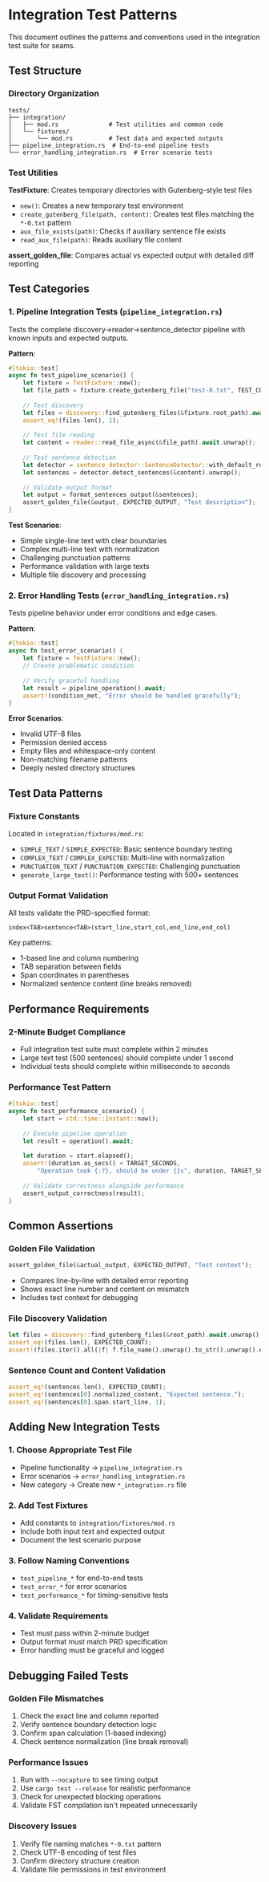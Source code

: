 # Integration Test Patterns

This document outlines the patterns and conventions used in the integration test suite for seams.

## Test Structure

### Directory Organization
```
tests/
├── integration/
│   ├── mod.rs              # Test utilities and common code
│   └── fixtures/
│       └── mod.rs          # Test data and expected outputs
├── pipeline_integration.rs  # End-to-end pipeline tests
└── error_handling_integration.rs  # Error scenario tests
```

### Test Utilities

**TestFixture**: Creates temporary directories with Gutenberg-style test files
- `new()`: Creates a new temporary test environment
- `create_gutenberg_file(path, content)`: Creates test files matching the `*-0.txt` pattern
- `aux_file_exists(path)`: Checks if auxiliary sentence file exists
- `read_aux_file(path)`: Reads auxiliary file content

**assert_golden_file**: Compares actual vs expected output with detailed diff reporting

## Test Categories

### 1. Pipeline Integration Tests (`pipeline_integration.rs`)

Tests the complete discovery→reader→sentence_detector pipeline with known inputs and expected outputs.

**Pattern**:
```rust
#[tokio::test]
async fn test_pipeline_scenario() {
    let fixture = TestFixture::new();
    let file_path = fixture.create_gutenberg_file("test-0.txt", TEST_CONTENT);
    
    // Test discovery
    let files = discovery::find_gutenberg_files(&fixture.root_path).await.unwrap();
    assert_eq!(files.len(), 1);
    
    // Test file reading
    let content = reader::read_file_async(&file_path).await.unwrap();
    
    // Test sentence detection
    let detector = sentence_detector::SentenceDetector::with_default_rules().unwrap();
    let sentences = detector.detect_sentences(&content).unwrap();
    
    // Validate output format
    let output = format_sentences_output(&sentences);
    assert_golden_file(&output, EXPECTED_OUTPUT, "Test description");
}
```

**Test Scenarios**:
- Simple single-line text with clear boundaries
- Complex multi-line text with normalization
- Challenging punctuation patterns
- Performance validation with large texts
- Multiple file discovery and processing

### 2. Error Handling Tests (`error_handling_integration.rs`)

Tests pipeline behavior under error conditions and edge cases.

**Pattern**:
```rust
#[tokio::test]
async fn test_error_scenario() {
    let fixture = TestFixture::new();
    // Create problematic condition
    
    // Verify graceful handling
    let result = pipeline_operation().await;
    assert!(condition_met, "Error should be handled gracefully");
}
```

**Error Scenarios**:
- Invalid UTF-8 files
- Permission denied access
- Empty files and whitespace-only content
- Non-matching filename patterns
- Deeply nested directory structures

## Test Data Patterns

### Fixture Constants
Located in `integration/fixtures/mod.rs`:

- `SIMPLE_TEXT` / `SIMPLE_EXPECTED`: Basic sentence boundary testing
- `COMPLEX_TEXT` / `COMPLEX_EXPECTED`: Multi-line with normalization
- `PUNCTUATION_TEXT` / `PUNCTUATION_EXPECTED`: Challenging punctuation
- `generate_large_text()`: Performance testing with 500+ sentences

### Output Format Validation
All tests validate the PRD-specified format:
```
index<TAB>sentence<TAB>(start_line,start_col,end_line,end_col)
```

Key patterns:
- 1-based line and column numbering
- TAB separation between fields
- Span coordinates in parentheses
- Normalized sentence content (line breaks removed)

## Performance Requirements

### 2-Minute Budget Compliance
- Full integration test suite must complete within 2 minutes
- Large text test (500 sentences) should complete under 1 second
- Individual tests should complete within milliseconds to seconds

### Performance Test Pattern
```rust
#[tokio::test]
async fn test_performance_scenario() {
    let start = std::time::Instant::now();
    
    // Execute pipeline operation
    let result = operation().await;
    
    let duration = start.elapsed();
    assert!(duration.as_secs() < TARGET_SECONDS, 
        "Operation took {:?}, should be under {}s", duration, TARGET_SECONDS);
    
    // Validate correctness alongside performance
    assert_output_correctness(result);
}
```

## Common Assertions

### Golden File Validation
```rust
assert_golden_file(&actual_output, EXPECTED_OUTPUT, "Test context");
```
- Compares line-by-line with detailed error reporting
- Shows exact line number and content on mismatch
- Includes test context for debugging

### File Discovery Validation
```rust
let files = discovery::find_gutenberg_files(&root_path).await.unwrap();
assert_eq!(files.len(), EXPECTED_COUNT);
assert!(files.iter().all(|f| f.file_name().unwrap().to_str().unwrap().ends_with("-0.txt")));
```

### Sentence Count and Content Validation
```rust
assert_eq!(sentences.len(), EXPECTED_COUNT);
assert_eq!(sentences[0].normalized_content, "Expected sentence.");
assert_eq!(sentences[0].span.start_line, 1);
```

## Adding New Integration Tests

### 1. Choose Appropriate Test File
- Pipeline functionality → `pipeline_integration.rs`
- Error scenarios → `error_handling_integration.rs`
- New category → Create new `*_integration.rs` file

### 2. Add Test Fixtures
- Add constants to `integration/fixtures/mod.rs`
- Include both input text and expected output
- Document the test scenario purpose

### 3. Follow Naming Conventions
- `test_pipeline_*` for end-to-end tests
- `test_error_*` for error scenarios
- `test_performance_*` for timing-sensitive tests

### 4. Validate Requirements
- Test must pass within 2-minute budget
- Output format must match PRD specification
- Error handling must be graceful and logged

## Debugging Failed Tests

### Golden File Mismatches
1. Check the exact line and column reported
2. Verify sentence boundary detection logic
3. Confirm span calculation (1-based indexing)
4. Check sentence normalization (line break removal)

### Performance Issues
1. Run with `--nocapture` to see timing output
2. Use `cargo test --release` for realistic performance
3. Check for unexpected blocking operations
4. Validate FST compilation isn't repeated unnecessarily

### Discovery Issues
1. Verify file naming matches `*-0.txt` pattern
2. Check UTF-8 encoding of test files
3. Confirm directory structure creation
4. Validate file permissions in test environment